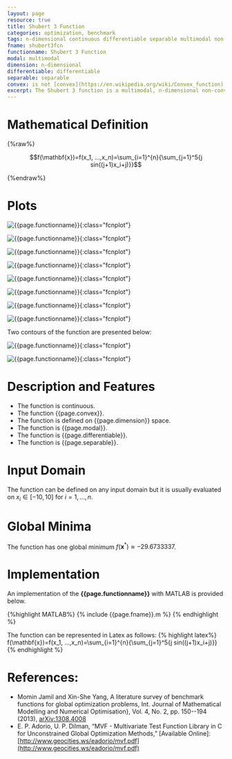 ```yaml
---
layout: page
resource: true
title: Shubert 3 Function
categories: optimization, benchmark
tags: n-dimensional continuous differentiable separable multimodal non-convex
fname: shubert3fcn
functionname: Shubert 3 Function
modal: multimodal
dimension: n-dimensional
differentiable: differentiable
separable: separable
convex: is not [convex](https://en.wikipedia.org/wiki/Convex_function)
excerpt: The Shubert 3 function is a multimodal, n-dimensional non-convex mathematical function widely used for testing optimization algorithms
---
```



# Mathematical Definition

{%raw%}

$$f(\mathbf{x})=f(x_1, ...,x_n)=\sum_{i=1}^{n}{\sum_{j=1}^5{j sin((j+1)x_i+j)}}$$

{%endraw%}

# Plots
![{{page.functionname}}]({{site.baseurl}}/doc/plots/{{page.fname}}.png){:class="fcnplot"}

![{{page.functionname}}]({{site.baseurl}}/doc/plots/{{page.fname}}_2.png){:class="fcnplot"}

![{{page.functionname}}]({{site.baseurl}}/doc/plots/{{page.fname}}_3.png){:class="fcnplot"}

![{{page.functionname}}]({{site.baseurl}}/doc/plots/{{page.fname}}_4.png){:class="fcnplot"}

![{{page.functionname}}]({{site.baseurl}}/doc/plots/{{page.fname}}_5.png){:class="fcnplot"}

![{{page.functionname}}]({{site.baseurl}}/doc/plots/{{page.fname}}_6.png){:class="fcnplot"}

![{{page.functionname}}]({{site.baseurl}}/doc/plots/{{page.fname}}_7.png){:class="fcnplot"}

![{{page.functionname}}]({{site.baseurl}}/doc/plots/{{page.fname}}_8.png){:class="fcnplot"}

Two contours of the function are presented below:

![{{page.functionname}}]({{site.baseurl}}/doc/plots/{{page.fname}}_contour.png){:class="fcnplot"}

![{{page.functionname}}]({{site.baseurl}}/doc/plots/{{page.fname}}_contour_2.png){:class="fcnplot"}

# Description and Features
* The function is continuous.
* The function {{page.convex}}.
* The function is defined on {{page.dimension}} space.
* The function is {{page.modal}}.
* The function is {{page.differentiable}}.
* The function is {{page.separable}}.

# Input Domain
The function can be defined on any input domain but it is usually evaluated on $x_i \in [-10, 10]$ for $i=1, ..., n$.

# Global Minima
The function has one global minimum $f(\textbf{x}^{\ast})\approx-29.6733337$.

# Implementation
An implementation of the **{{page.functionname}}** with MATLAB is provided below. 

{%highlight MATLAB%}
{% include {{page.fname}}.m %}
{% endhighlight %}

The function can be represented in Latex as follows:
{% highlight latex%}
f(\mathbf{x})=f(x_1, ...,x_n)=\sum_{i=1}^{n}{\sum_{j=1}^5{j sin((j+1)x_i+j)}}
{% endhighlight %}

# References:
* Momin Jamil and Xin-She Yang, A literature survey of benchmark functions for global optimization problems, Int. Journal of Mathematical Modelling 
and Numerical Optimisation}, Vol. 4, No. 2, pp. 150--194 (2013), [arXiv:1308.4008](arXiv:1308.4008)
* E. P. Adorio, U. P. Dilman, “MVF - Multivariate Test Function Library
in C for Unconstrained Global Optimization Methods,” [Available Online]:
[http://www.geocities.ws/eadorio/mvf.pdf](http://www.geocities.ws/eadorio/mvf.pdf)
